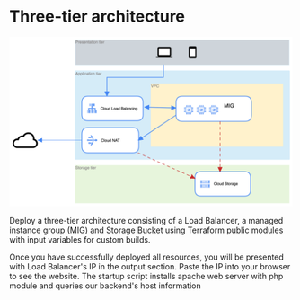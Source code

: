# Three-tier architecture

![img](modules-diagram.png)

Deploy a three-tier architecture consisting of a Load Balancer, a managed instance group (MIG) and Storage Bucket using Terraform public modules with input variables for custom builds. 

Once you have successfully deployed all resources, you will be presented with Load Balancer's IP in the output section. 
Paste the IP into your browser to see the website. 
The startup script installs apache web server with php module and queries our backend's host information
